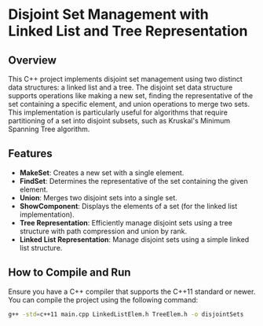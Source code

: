 # Disjoint Set Management with Linked List and Tree Representation

## Overview

This C++ project implements disjoint set management using two distinct data structures: a linked list and a tree. The disjoint set data structure supports operations like making a new set, finding the representative of the set containing a specific element, and union operations to merge two sets. This implementation is particularly useful for algorithms that require partitioning of a set into disjoint subsets, such as Kruskal's Minimum Spanning Tree algorithm.

## Features

- **MakeSet**: Creates a new set with a single element.
- **FindSet**: Determines the representative of the set containing the given element.
- **Union**: Merges two disjoint sets into a single set.
- **ShowComponent**: Displays the elements of a set (for the linked list implementation).
- **Tree Representation**: Efficiently manage disjoint sets using a tree structure with path compression and union by rank.
- **Linked List Representation**: Manage disjoint sets using a simple linked list structure.

## How to Compile and Run

Ensure you have a C++ compiler that supports the C++11 standard or newer. You can compile the project using the following command:

```bash
g++ -std=c++11 main.cpp LinkedListElem.h TreeElem.h -o disjointSets
